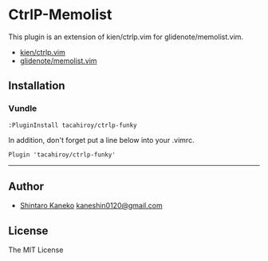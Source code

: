 CtrlP-Memolist
==============

This plugin is an extension of kien/ctrlp.vim for glidenote/memolist.vim.

- [kien/ctrlp.vim](https://github.com/kien/ctrlp.vim)
- [glidenote/memolist.vim](https://github.com/glidenote/memolist.vim)


## Installation

### Vundle

```
:PluginInstall tacahiroy/ctrlp-funky
```

In addition, don't forget put a line below into your .vimrc.

```
Plugin 'tacahiroy/ctrlp-funky'
```


----

## Author

- [Shintaro Kaneko](https://github.com/kaneshin) <kaneshin0120@gmail.com>


## License

The MIT License

